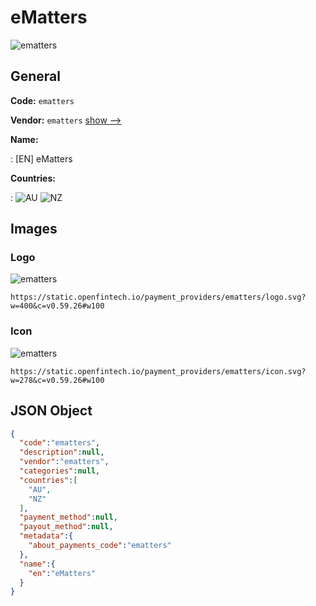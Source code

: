 
# eMatters 
![ematters](https://static.openfintech.io/payment_providers/ematters/logo.svg?w=400&c=v0.59.26#w100)  

## General 
 
**Code:** `ematters` 
 
**Vendor:** `ematters` [show -->](/vendors/ematters/) 
 
**Name:** 
 
:	[EN] eMatters 
 
 
**Countries:** 
 
:	![AU](https://cdnjs.cloudflare.com/ajax/libs/flag-icon-css/3.3.0/flags/4x3/au.svg#w24) 	![NZ](https://cdnjs.cloudflare.com/ajax/libs/flag-icon-css/3.3.0/flags/4x3/nz.svg#w24)  

## Images 

### Logo 
 
![ematters](https://static.openfintech.io/payment_providers/ematters/logo.svg?w=400&c=v0.59.26#w100)  

```
https://static.openfintech.io/payment_providers/ematters/logo.svg?w=400&c=v0.59.26#w100
```  

### Icon 
 
![ematters](https://static.openfintech.io/payment_providers/ematters/icon.svg?w=278&c=v0.59.26#w100)  

```
https://static.openfintech.io/payment_providers/ematters/icon.svg?w=278&c=v0.59.26#w100
```  

## JSON Object 

```json
{
  "code":"ematters",
  "description":null,
  "vendor":"ematters",
  "categories":null,
  "countries":[
    "AU",
    "NZ"
  ],
  "payment_method":null,
  "payout_method":null,
  "metadata":{
    "about_payments_code":"ematters"
  },
  "name":{
    "en":"eMatters"
  }
}
```  
